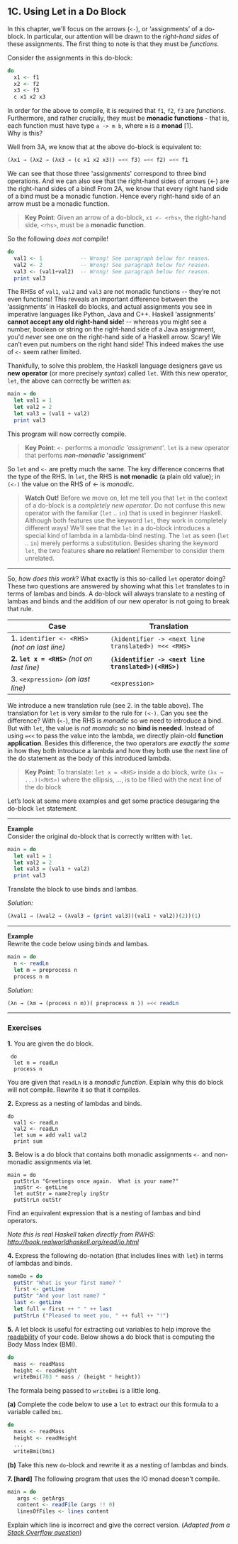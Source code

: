 ## 1C. Using Let in a Do Block

In this chapter, we'll focus on the arrows (`<-`), or ‘assignments’ of a do-block.
In particular, our attention will be drawn to the *right-hand sides* of these assignments.
The first thing to note is that they must be *functions*. 

Consider the assignments in this do-block:
``` haskell
do 
  x1 <- f1
  x2 <- f2
  x3 <- f3
  c x1 x2 x3
```

In order for the above to compile, it is required that
`f1`, `f2`, `f3` are *functions*. Furthermore, and rather crucially, 
they must be **monadic functions** - that is, each function 
must have type `a -> m b`, where `m` is a **monad** [1].    
Why is this?

Well from 3A, we know that at the above do-block is equivalent to:
```haskell
(λx1 → (λx2 → (λx3 → (c x1 x2 x3)) =<< f3) =<< f2) =<< f1
```

We can see that those three 'assignments' correspond to three bind operations. 
And we can also see that the right-hand sides of arrows (<-) are the right-hand sides of a bind! 
From 2A, we know that every right hand side of a bind must be a monadic function.
Hence every right-hand side of an arrow must be a monadic function.

> **Key Point**: Given an arrow of a do-block, `x1 <- <rhs>`, the right-hand side, `<rhs>`, must be a **monadic function**. 

So the following *does not* compile!

``` haskell
do 
  val1 <- 1            -- Wrong! See paragraph below for reason.
  val2 <- 2            -- Wrong! See paragraph below for reason.
  val3 <- (val1+val2)  -- Wrong! See paragraph below for reason.
  print val3
```

The RHSs of `val1`, `val2` and `val3` are not monadic functions -- they’re not even functions! 
This reveals an important difference between the ‘assignments’ in Haskell do blocks,
and actual assignments you see in imperative languages like Python, 
Java and C++. Haskell ‘assignments’ **cannot accept any old right-hand side!**
-- whereas you might see a number, boolean or string on the right-hand side of a Java assignment, you'd
*never* see one on the right-hand side of a Haskell arrow.
Scary! We can’t even put numbers on the right hand side! 
This indeed makes the use of `<-` seem rather limited. 

Thankfully, to solve this problem, the Haskell language designers gave us **new operator** (or more precisely *syntax*)
called `let`. With this new operator, `let`, the above can correctly be written as:

```haskell
main = do
  let val1 = 1
  let val2 = 2
  let val3 = (val1 + val2)
  print val3
```

This program will now correctly compile. 

> **Key Point**: `<-` performs a *monadic 'assignment'*. `let` is a new operator that perfoms ***non-monadic* 'assignment'**

So `let` and `<-` are pretty much the same. 
The key difference concerns that the type of the RHS.
In `let`, the RHS is **not monadic** (a plain old value); in `(<-)` the value on the RHS of <- is *monadic*. 



> **Watch Out!** Before we move on, let me tell you that `let` in the context 
of a do-block is a *completely new operator*. Do not confuse this new operator with the 
familiar (`let` .. `in`) that is used in beginner Haskell. 
Although both features use the keyword `let`, they work in completely different ways!
We'll see that the `let` in a do-block introduces a special kind of lambda in a lambda-bind nesting.
The `let` as seen (`let` .. `in`) merely performs a substitution. Besides sharing
the keyword `let`, the two features **share no relation**! Remember to consider them unrelated. 


----

So, *how does this work*? What exactly is this so-called `let` operator doing?
These two questions are answered by showing what this `let` translates to in terms of lambas and binds. 
A do-block will always translate to a nesting of lambas and binds and the addition of our new operator is not
going to break that rule.


| Case                                           | Translation                                         |
| -----------------------------------------------| ----------------------------------------------------|
| 1. `identifier <- <RHS>` *(not on last line)*  | `(λidentifier -> <next line translated>) =<< <RHS>` |
| **2.** **`let x = <RHS>`**  *(not on last line)*       | **`(λidentifier -> <next line translated>)(<RHS>)`** |
| 3. `<expression>`  *(on last line)*            | `<expression>`                                      |


We introduce a new translation rule (see 2. in the table above).
The translation for `let` is very similar to the rule for `(<-)`. Can you see the difference?
With (`<-`), the RHS is *monadic* so we need to introduce a bind. 
But with `let`, the value is *not monadic* so no **bind is needed**. 
Instead of using `=<<` to pass the value into the lambda, we directly plain-old **function application**.
Besides this difference, the two operators are *exactly the same* in how they both introduce a lambda and how they 
both use the next line of the do statement as the body of this introduced lambda.

> **Key Point**: To translate: `let x = <RHS>` inside a do block, 
write `(λx → ...)(<RHS>)` where the ellipsis, …, is to be filled with the next line of the do block

Let’s look at some more examples and get some practice desugaring the do-block `let` statement. 

----

**Example**    
Consider the original do-block that is correctly written with `let`.
```haskell
main = do
  let val1 = 1
  let val2 = 2
  let val3 = (val1 + val2)
  print val3
```
Translate the block to use binds and lambas. 

*Solution:*    
```haskell
(λval1 → (λval2 → (λval3 → (print val3))(val1 + val2))(2))(1) 
```

----

**Example**     
Rewrite the code below using binds and lambas. 
```haskell
main = do
  n <- readLn
  let m = preprocess n
  process n m
```

*Solution:*    
```haskell
(λn → (λm → (process n m))( preprocess n )) =<< readLn 
```

----

### Exercises


**1.**  You are given the do block.
```
 do
  let n = readLn
  process n
```

You are given that `readLn` is a *monadic function*. Explain why this do block will not compile.
Rewrite it so that it compiles.


**2.** Express as a nesting of lambdas and binds.
```
do
  val1 <- readLn
  val2 <- readLn
  let sum = add val1 val2
  print sum
```


**3.** Below is a do block that contains both monadic assignments `<-` and non-monadic assignments via let.
```
main = do
  putStrLn "Greetings once again.  What is your name?"
  inpStr <- getLine
  let outStr = name2reply inpStr
  putStrLn outStr
```
Find an equivalent expression that is a nesting of lambas and bind operators.

*Note this is real Haskell taken directly from RWHS: http://book.realworldhaskell.org/read/io.html*


**4.**  Express the following do-notation (that includes lines with `let`) in terms of lambdas and binds.
```haskell
nameDo = do 
  putStr "What is your first name? "
  first <- getLine
  putStr "And your last name? "
  last <- getLine
  let full = first ++ " " ++ last
  putStrLn ("Pleased to meet you, " ++ full ++ "!")
```


**5.** A let block is useful for extracting out variables
to help improve the [readability](http://wiki.c2.com/?IntroduceExplainingVariable) of your code.
Below shows a do block that is computing the Body Mass Index (BMI).

```haskell
do
  mass <- readMass
  height <- readHeight
  writeBmi(703 * mass / (height * height))
```

The formala being passed to `writeBmi` is a little long.

**(a)** Complete the code below to use a `let` to 
extract our this formula to a variable called `bmi`. 

```haskell
do
  mass <- readMass
  height <- readHeight
  ...
  writeBmi(bmi)
```
  
**(b)** Take this new `do`-block and rewrite it as a nesting of lambdas and binds.  



**7. [hard]** The following program that uses the IO monad doesn't compile.
```haskell
main = do
   args <- getArgs
   content <- readFile (args !! 0)
   linesOfFiles <- lines content
```
Explain which line is incorrect and give the correct version.
(*Adapted from a [Stack Overflow question](http://stackoverflow.com/questions/11022163/haskell-read-lines-of-file)*)
